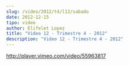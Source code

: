 ```yaml
---
slug: /video/2012/t4/l12/sabado
date: 2012-12-15
tipo: video
author: Elifelet Lopez
title: "Video 12 - Trimestre 4 - 2012"
description: "Video 12 - Trimestre 4 - 2012"
---
```


http://player.vimeo.com/video/55963817
